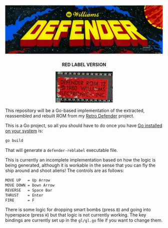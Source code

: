 <h1 align="center">

<img src="https://raw.githubusercontent.com/jeffnyman/defender-redlabel/master/assets/defender-title.jpg" alt="Defender"/>

</h1>

<p align="center"><strong>RED LABEL VERSION</strong></p>

<p align="center">

<img src="https://raw.githubusercontent.com/jeffnyman/defender-redlabel/master/assets/defender-red-label-chip.jpg" alt="Red Label Chip"/>

</p>

This repository will be a Go-based implementation of the extracted, reassembled and rebuilt ROM from my [Retro Defender](https://github.com/jeffnyman/retro-defender) project.

This is a Go project, so all you should have to do once you have [Go installed on your system](https://go.dev/dl/) is:

```sh
go build
```

That will generate a `defender-reblabel` executable file.

This is currently an incomplete implementation based on how the logic is being generated, although it is workable in the sense that you can fly the ship around and shoot aliens! The controls are as follows:

```
MOVE UP   = Up Arrow
MOVE DOWN = Down Arrow
REVERSE   = Space Bar
THRUST    = Enter
FIRE      = F
```

There is some logic for dropping smart bombs (press `B`) and going into hyperspace (press `H`) but that logic is not currently working. The key bindings are currently set up in the `gl/gl.go` file if you want to change them.
